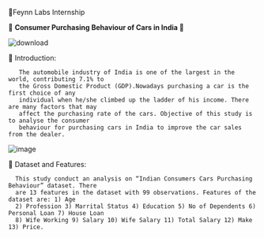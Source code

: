 
💭Feynn Labs Internship



🚓 <b> Consumer Purchasing Behaviour of Cars in India </b> 🚕



![download](https://github.com/ShyamashreeGhorai1/Consumer-Purchasing-Behaviour-of-Cars-in-India/assets/131132617/d251d694-91a0-4ef5-95f4-ab7a184b5369)


 🌱 Introduction:

       The automobile industry of India is one of the largest in the world, contributing 7.1% to
       the Gross Domestic Product (GDP).Nowadays purchasing a car is the first choice of any 
       individual when he/she climbed up the ladder of his income. There are many factors that may
       affect the purchasing rate of the cars. Objective of this study is to analyse the consumer
       behaviour for purchasing cars in India to improve the car sales from the dealer.


 ![image](https://github.com/ShyamashreeGhorai1/Consumer-Purchasing-Behaviour-of-Cars-in-India/assets/131132617/8b1b2a04-c883-4529-9ae3-4f30b04e3d1f)
    
🌱 Dataset and Features:

      This study conduct an analysis on “Indian Consumers Cars Purchasing Behaviour” dataset. There
      are 13 features in the dataset with 99 observations. Features of the dataset are: 1) Age 
      2) Profession 3) Marrital Status 4) Education 5) No of Dependents 6) Personal Loan 7) House Loan 
      8) Wife Working 9) Salary 10) Wife Salary 11) Total Salary 12) Make 13) Price. 



    
